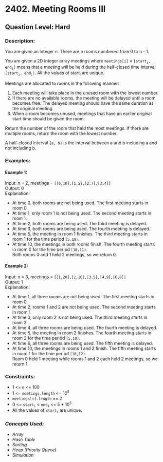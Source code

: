 # 2402. Meeting Rooms III
## Question Level: Hard
### Description:
You are given an integer n. There are n rooms numbered from 0 to n - 1.

You are given a 2D integer array meetings where `meetings[i]` = `[start`<sub>`i`</sub>`, end`<sub>`i`</sub>`]` means that a meeting will be held during the half-closed time interval `[start`<sub>`i`</sub>`, end`<sub>`i`</sub>`)`. All the values of start<sub>i</sub> are unique.

Meetings are allocated to rooms in the following manner:
1. Each meeting will take place in the unused room with the lowest number.
2. If there are no available rooms, the meeting will be delayed until a room becomes free. The delayed meeting should have the same duration as the original meeting.
3. When a room becomes unused, meetings that have an earlier original start time should be given the room.

Return the number of the room that held the most meetings. If there are multiple rooms, return the room with the lowest number.

A half-closed interval `[a, b)` is the interval between a and b including a and not including b.

### Examples:
#### Example 1:

Input: n = 2, meetings = `[[0,10],[1,5],[2,7],[3,4]]`  
Output: 0  
Explanation:
- At time 0, both rooms are not being used. The first meeting starts in room 0.
- At time 1, only room 1 is not being used. The second meeting starts in room 1.
- At time 2, both rooms are being used. The third meeting is delayed.
- At time 3, both rooms are being used. The fourth meeting is delayed.
- At time 5, the meeting in room 1 finishes. The third meeting starts in room 1 for the time period `[5,10)`.
- At time 10, the meetings in both rooms finish. The fourth meeting starts in room 0 for the time period `[10,11)`.  
Both rooms 0 and 1 held 2 meetings, so we return 0. 
#### Example 2:

Input: n = 3, meetings = `[[1,20],[2,10],[3,5],[4,9],[6,8]]`  
Output: 1  
Explanation:  
- At time 1, all three rooms are not being used. The first meeting starts in room 0.
- At time 2, rooms 1 and 2 are not being used. The second meeting starts in room 1.
- At time 3, only room 2 is not being used. The third meeting starts in room 2.
- At time 4, all three rooms are being used. The fourth meeting is delayed.
- At time 5, the meeting in room 2 finishes. The fourth meeting starts in room 2 for the time period `[5,10)`.
- At time 6, all three rooms are being used. The fifth meeting is delayed.
- At time 10, the meetings in rooms 1 and 2 finish. The fifth meeting starts in room 1 for the time period `[10,12)`.   
Room 0 held 1 meeting while rooms 1 and 2 each held 2 meetings, so we return 1. 

### Constraints:

- 1 <= `n` <= 100
- 1 <= `meetings.length` <= 10<sup>5</sup>
- `meetings[i].length` == 2
- 0 <= `start`<sub>`i`</sub> < `end`<sub>`i`</sub> <= 5 * 10<sup>5</sup>
- All the values of `start`<sub>`i`</sub> are unique.

### <i>Concepts Used:
- Array
- Hash Table
- Sorting
- Heap (Priority Queue)
- Simulation</i>
